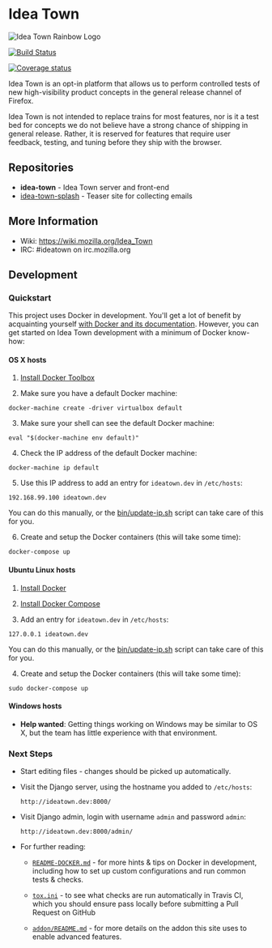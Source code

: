 Idea Town
==========

![Idea Town Rainbow Logo](https://wiki.mozilla.org/images/thumb/7/7a/IdeaTownSticker.png/400px-IdeaTownSticker.png)

[![Build Status](https://img.shields.io/travis/mozilla/idea-town/master.svg)](https://travis-ci.org/mozilla/idea-town)

[![Coverage status](https://img.shields.io/coveralls/mozilla/idea-town/master.svg)](https://coveralls.io/r/mozilla/idea-town)

Idea Town is an opt-in platform that allows us to perform controlled tests of new high-visibility product concepts in the general release channel of Firefox.

Idea Town is not intended to replace trains for most features, nor is it a test bed for concepts we do not believe have a strong chance of shipping in general release. Rather, it is reserved for features that require user feedback, testing, and tuning before they ship with the browser.

## Repositories

* **idea-town** - Idea Town server and front-end
* [idea-town-splash](https://github.com/mozilla/idea-town-splash/) - Teaser site for collecting emails

## More Information

- Wiki: <https://wiki.mozilla.org/Idea_Town>
- IRC: #ideatown on irc.mozilla.org

## Development

### Quickstart

This project uses Docker in development. You'll get a lot of benefit
by acquainting yourself [with Docker and its documentation][docker-docs]. 
However, you can get started on Idea Town development with a minimum of Docker
know-how:

[docker-docs]: https://docs.docker.com/

#### OS X hosts

1. [Install Docker Toolbox](http://docs.docker.com/mac/started/)

2. Make sure you have a default Docker machine:

  `docker-machine create -driver virtualbox default`

3. Make sure your shell can see the default Docker machine:

  `eval "$(docker-machine env default)"`

4. Check the IP address of the default Docker machine:

  `docker-machine ip default`

5. Use this IP address to add an entry for `ideatown.dev` in `/etc/hosts`:

  `192.168.99.100 ideatown.dev`

  You can do this manually, or the [bin/update-ip.sh][update-ip] script can
  take care of this for you.

[update-ip]: https://github.com/mozilla/idea-town/blob/master/bin/update-ip.sh

6. Create and setup the Docker containers (this will take some time):

  `docker-compose up`

#### Ubuntu Linux hosts

1. [Install Docker](http://docs.docker.com/linux/started/)

2. [Install Docker Compose](https://docs.docker.com/compose/install/)

3. Add an entry for `ideatown.dev` in `/etc/hosts`:

  `127.0.0.1 ideatown.dev`

  You can do this manually, or the [bin/update-ip.sh][update-ip] script can
  take care of this for you.

4. Create and setup the Docker containers (this will take some time):

  `sudo docker-compose up`

#### Windows hosts

* **Help wanted**: Getting things working on Windows may be similar to OS X,
  but the team has little experience with that environment.

### Next Steps

* Start editing files - changes should be picked up automatically.

* Visit the Django server, using the hostname you added to `/etc/hosts`:

  `http://ideatown.dev:8000/`

* Visit Django admin, login with username `admin` and password `admin`:

  `http://ideatown.dev:8000/admin/`

* For further reading:

  * [`README-DOCKER.md`](./README-DOCKER.md) - for more hints & tips on Docker in
    development, including how to set up custom configurations and run common
    tests & checks.

  * [`tox.ini`](./tox.ini) - to see what checks are run automatically in Travis
    CI, which you should ensure pass locally before submitting a Pull Request on
    GitHub

  * [`addon/README.md`](./addon/README.md) - for more details on the addon this
    site uses to enable advanced features.
